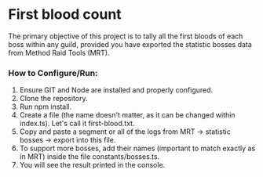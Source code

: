 # First blood count

The primary objective of this project is to tally all the first bloods of each boss within any guild, provided you have exported the statistic bosses data from Method Raid Tools (MRT).

### How to Configure/Run:
1. Ensure GIT and Node are installed and properly configured.
1. Clone the repository.
1. Run npm install.
1. Create a file (the name doesn't matter, as it can be changed within index.ts). Let's call it first-blood.txt.
1. Copy and paste a segment or all of the logs from MRT -> statistic bosses -> export into this file.
1. To support more bosses, add their names (important to match exactly as in MRT) inside the file constants/bosses.ts.
1. You will see the result printed in the console.
